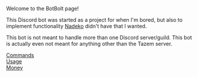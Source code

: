 Welcome to the BotBolt page!

This Discord bot was started as a project for when I'm bored, but also to implement functionality [Nadeko](https://github.com/Kwoth/NadekoBot) didn't have that I wanted.

This bot is not meant to handle more than one Discord server/guild. This bot is actually even not meant for anything other than the Tazem server.

[Commands](https://hsteffensen.github.io/BotBolt/commands.html)  
[Usage](https://hsteffensen.github.io/BotBolt/usage.html)  
[Money](https://hsteffensen.github.io/BotBolt/money.html)  
